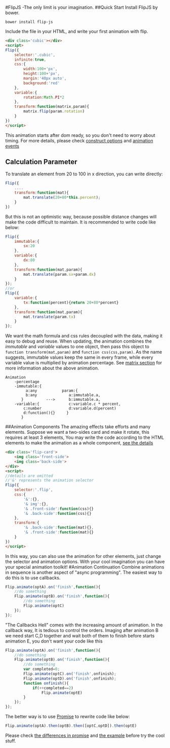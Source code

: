 #FlipJS -The only limit is your imagination.
##Quick Start
Install FlipJS by bower.
````
bower install flip-js
````
Include the file in your HTML, and write your first animation with flip.
```` HTML
<div class='cubic'></div>
<script>
Flip({
    selector:'.cubic',
    infinite:true,
    css:{
        width:100+'px',
        height:100+'px',
        margin:'40px auto',
        background:'red'
    },
    variable:{
        rotation:Math.PI*2
    },
    transform:function(matrix,param){
        matrix.flip(param.rotation)
    }
})
</script>
````
This animation starts after dom ready, so you don't need to worry about timing. 
For more details, please check [construct options](doc/animation.md#construct) and [animation events](doc/animation.md#event)
## Calculation Parameter
To translate an element from 20 to 100 in x direction, you can write directly:
```` javascript
Flip({
    .... 
    transform:function(mat){
        mat.translate(20+80*this.percent);
    }
})
````
But this is not an optimistic way, because possible distance changes will make the code difficult to maintain. It is recommended to write code like below:
```` javascript
Flip({
    immutable:{
        sx:20
    },
    variable:{
        dx:80
    },
    transform:function(mat,param){
        mat.translate(param.sx+param.dx)
    }
});
//or
Flip({
    variable:{
        tx:function(percent){return 20+80*percent}
    },
    transform:function(mat,param){
        mat.translate(param.tx)
    }
});
````
We want the math formula and css rules decoupled with the data, making it easy to debug and reuse.
When updating, the animation combines the *immutable* and *variable* values to one object, then pass this object to  `function transform(mat,param)` and `function css(css,param)`.
As the name suggests, immutable values keep the same in every frame, while every variable value is multiplied by animation percentage.
See [matrix section](doc/matrix.md) for more information about the above animation.
````
Animation
    -percentage
    -immutable:{
         a:any           param:{
         b:any              a:immutable.a,
       }          --->      b:immutable.a,
    -variable:{             c:variable.c * percent,
        c:number            d:variable.d(percent)
        d:function(){}     }
       }
````
##Animation Components
The amazing effects take efforts and many elements.
Suppose we want a two-sides card and make it rotate, this requires at least 3 elements,
You may write the code according to the HTML elements to make the animation as a whole component, [see the details](demo/two-sides-card.html)
```` HTML
<div class='flip-card'>
    <img class='front-side'>
    <img class='back-side'>
</div>
<script>
//details are omitted
//'&' represents the animation selector
Flip({
    selector:'.flip',
    css:{
        '&':{},
        '& img':{},
        '& .front-side':function(css){}
        '& .back-side':function(css){}
    },
    transform:{
        '& .back-side':function(mat){},
        '& .front-side':function(mat){}
    }
})
</script>
````
In this way, you can also use the animation for other elements, just change the selector and animation options.
With your cool imagination you can have your special animation toolkit!
#Animation Continuation
Combine animations in sequence is another aspect of "async programming". The easiest way to do this is to use callbacks.
```` js
Flip.animate(optA).on('finish',function(){
    //do something
    Flip.animate(optB).on('finish',function(){
        //do something
        Flip.animate(optC)
    });
});
````
"The Callbacks Hell" comes with the increasing amount of animation. In the callback way, It is tedious to control the orders.
Imaging after animation B we need start C,D together and wait both of them to finish before starts animation E, you don't want your code like this
```` js
Flip.animate(optA).on('finish',function(){
    //do something
    Flip.animate(optB).on('finish',function(){
        //do something
        var completed=0;
        Flip.animate(optC).on('finish',onfinish);
        Flip.animate(optD).on('finish',onfinish);
        function onfinish(){
            if(++completed==2)
                Flip.animate(optE)
        }
    });
});
````
The better way is to use [Promise](https://github.com/petkaantonov/bluebird#what-are-promises-and-why-should-i-use-them) to rewrite code like below:
```` js
Flip.animate(optA).then(optB).then([optC,optD]).then(optE)
````
Please check [the differences in promise](doc/promise.md) and [the example](demo/world-map.html) before try the cool stuff.

